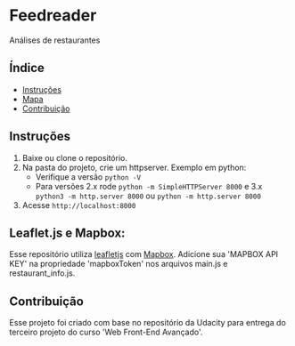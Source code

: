 # Feedreader

Análises de restaurantes

## Índice

- [Instruções](#instrucoes)
- [Mapa](#user-content-leafletjs-and-mapbox)
- [Contribuição](#contribuicao)

## Instruções

1. Baixe ou clone o repositório.
2. Na pasta do projeto, crie um httpserver. Exemplo em python:
    - Verifique a versão `python -V`
    - Para versões 2.x rode `python -m SimpleHTTPServer 8000` e 3.x `python3 -m http.server 8000` ou `python -m http.server 8000`
3. Acesse `http://localhost:8000`

## Leaflet.js e Mapbox:

Esse repositório utiliza [leafletjs](https://leafletjs.com/) com [Mapbox](https://www.mapbox.com/). Adicione sua 'MAPBOX API KEY' na propriedade 'mapboxToken' nos arquivos main.js e restaurant_info.js.

## Contribuição

Esse projeto foi criado com base no repositório da Udacity para entrega do terceiro projeto do curso 'Web Front-End Avançado'.
